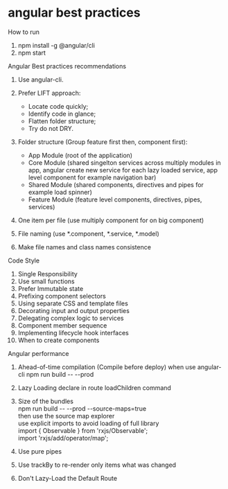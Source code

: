 # angular best practices
How to run
1. npm install -g @angular/cli
2. npm start

Angular Best practices recommendations

1. Use angular-cli.
2. Prefer LIFT approach:
   - Locate code quickly;
   - Identify code in glance;
   - Flatten folder structure;
   - Try do not DRY.
3. Folder structure (Group feature first then, component first):<br />
   - App Module (root of the application)
   - Core Module (shared singelton services across multiply modules in app, angular create new service for each lazy loaded service, app level component for example navigation bar)
   - Shared Module (shared components, directives and pipes for example load spinner)
   - Feature Module (feature level components, directives, pipes, services)

4. One item per file (use multiply component for on big component)
5. File naming (use *.component, *.service, *.model)
6. Make file names and class names consistence

Code Style
1. Single Responsibility
2. Use small functions
3. Prefer Immutable state
4. Prefixing component selectors
5. Using separate CSS and template files
6. Decorating input and output properties
7. Delegating complex logic to services
8. Component member sequence
9. Implementing lifecycle hook interfaces
10. When to create components

Angular performance
1. Ahead-of-time compilation (Compile before deploy)
   when use angular-cli
   npm run build -- --prod

2. Lazy Loading
   declare in route loadChildren command

3. Size of the bundles<br />
   npm run build -- --prod --source-maps=true<br />
   then use the source map explorer<br />
   use explicit imports to avoid loading of full library<br />
   import { Observable } from 'rxjs/Observable';<br />
   import 'rxjs/add/operator/map';<br />

3. Use pure pipes
4. Use trackBy to re-render only items what was changed
5. Don't Lazy-Load the Default Route
